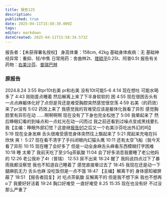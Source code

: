 ```yaml
---
title: 报告125
description: 
published: true
date: 2025-04-11T15:58:39.009Z
tags: 
editor: markdown
dateCreated: 2025-04-11T15:58:34.573Z
---
```


﻿报告者：【未获得署名授权】
身高体重：158cm, 42kg
基础身体疾病：无
基础神经异常：重抑、轻/中焦
日常用药：舍曲林2t、[喹硫平](/QTP/)0.25t、阿普0.5t
报告有关药物：[右美沙芬](/DXM/)、[普瑞巴林](/PR80/)

### 原报告
2024.8.24
3:55 8tpr10t右美 pr和右美 没有10t可能5-6
4:14 现在想吐 可能水喝多了
4:43 刚刚差点睡着 然后解离上来了下半身软软的 困
4:55 现在很困舌头有一点点麻躯体化好了点但是背还是难受胸腔突然感觉很空荡
4:59 右美（的药效）来了pr没有
5:02 药效上来了 我感觉我的背难受应该是躯体化我看了异形 感觉胸腔里有异形在动 ……啊啊啊啊 现在没有了下身也完全松弛了
5:06 我晕起来了 然后睁眼幻看的到噪点和一点虹光在动一闪而过 我之前还看到过噪点变成黑线要扎我【主编：睁眼外部幻觉？这是继[报告91](/report/RP091/)之后又一个右美沙芬吃出外幻的吗】
5:19 现在全身发麻 舌头很难受感觉身体突然往上飘起来了
5:21 爬起来充电在抖 欣快 爽！
5:27 现在看不清字了手抖闭眼内幻猫头鹰
10:11 还有太空飞船（我今天看了异形
10:15 现在睡了会好多了 但是一动全身麻舌头麻看东西模糊打字困难
10:18 睡 太晕了 我前天吃了至少5g茶氨酸
11:04 会了好多消息我要睡了老公他妈的
12:26 老公我补了4t（普瑞）
12:53 尿不出来
18:24 醒了 我妈说四点过下了暴雨我都没察觉 我也不知道自己睡着了 感觉直接晕过去了
18:45 我现在还是动一下腿麻肌无力 舌头也麻 没吃饭但是一点不饿
18:47 【主编】解离干的 身体感知被屏蔽了
18:51 【报告者回复】对 吃点茶氨酸 反解离干的 但是我不想下床 我也不想再o了 我要好好活着
19:24 胸口好难受 一直好难受
8.25
15:35 现在也没有好 不过没那么严重了